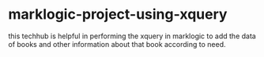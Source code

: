 # marklogic-project-using-xquery
this techhub is helpful in performing the xquery in marklogic to add the data of books and other information about that book according to need.
